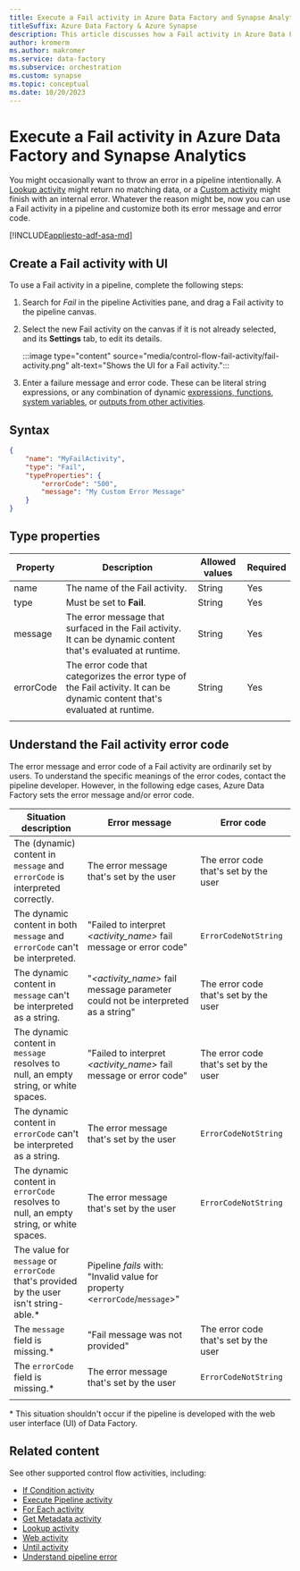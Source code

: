 ```yaml
---
title: Execute a Fail activity in Azure Data Factory and Synapse Analytics
titleSuffix: Azure Data Factory & Azure Synapse
description: This article discusses how a Fail activity in Azure Data Factory and Synapse Analytics intentionally throws an error in a pipeline.
author: kromerm
ms.author: makromer
ms.service: data-factory
ms.subservice: orchestration
ms.custom: synapse
ms.topic: conceptual
ms.date: 10/20/2023
---
```


# Execute a Fail activity in Azure Data Factory and Synapse Analytics

You might occasionally want to throw an error in a pipeline intentionally. A [Lookup activity](control-flow-lookup-activity.md) might return no matching data, or a [Custom activity](transform-data-using-dotnet-custom-activity.md) might finish with an internal error. Whatever the reason might be, now you can use a Fail activity in a pipeline and customize both its error message and error code.

[!INCLUDE[appliesto-adf-asa-md](includes/appliesto-adf-asa-md.md)]

## Create a Fail activity with UI

To use a Fail activity in a pipeline, complete the following steps:

1. Search for _Fail_ in the pipeline Activities pane, and drag a Fail activity to the pipeline canvas.
1. Select the new Fail activity on the canvas if it is not already selected, and its  **Settings** tab, to edit its details.

   :::image type="content" source="media/control-flow-fail-activity/fail-activity.png" alt-text="Shows the UI for a Fail activity.":::

1. Enter a failure message and error code. These can be literal string expressions, or any combination of dynamic [expressions, functions](control-flow-expression-language-functions.md), [system variables](control-flow-system-variables.md), or [outputs from other activities](how-to-expression-language-functions.md#examples-of-using-parameters-in-expressions).

## Syntax

```json
{
    "name": "MyFailActivity",
    "type": "Fail",
    "typeProperties": {
        "errorCode": "500",
        "message": "My Custom Error Message"
    }
}

```

## Type properties

| Property | Description | Allowed values | Required |
| --- | --- | --- | --- |
| name | The name of the Fail activity. | String | Yes |
| type | Must be set to **Fail**. | String | Yes |
| message | The error message that surfaced in the Fail activity. It can be dynamic content that's evaluated at runtime. | String | Yes |
| errorCode | The error code that categorizes the error type of the Fail activity. It can be dynamic content that's evaluated at runtime. | String | Yes |
| | |

## Understand the Fail activity error code

The error message and error code of a Fail activity are ordinarily set by users. To understand the specific meanings of the error codes, contact the pipeline developer. However, in the following edge cases, Azure Data Factory sets the error message and/or error code.

| Situation description | Error message | Error code |
| --- | --- | --- |
The (dynamic) content in `message` and `errorCode` is interpreted correctly. | The error message that's set by the user | The error code that's set by the user |
The dynamic content in both `message` and `errorCode` can't be interpreted. | "Failed to interpret _<activity_name>_ fail message or error code" | `ErrorCodeNotString` |
| The dynamic content in `message` can't be interpreted as a string. | "_<activity_name>_ fail message parameter could not be interpreted as a string" | The error code that's set by the user |
| The dynamic content in `message` resolves to null, an empty string, or white spaces. | "Failed to interpret _<activity_name>_ fail message or error code" | The error code that's set by the user |
| The dynamic content in `errorCode` can't be interpreted as a string. | The error message that's set by the user | `ErrorCodeNotString` |
| The dynamic content in `errorCode` resolves to null, an empty string, or white spaces. | The error message that's set by the user | `ErrorCodeNotString` |
| The value for `message` or `errorCode` that's provided by the user isn't string-able.* | Pipeline _fails_ with: "Invalid value for property <`errorCode`/`message`>" | |
| The `message` field is missing.* | "Fail message was not provided" | The error code that's set by the user |
| The `errorCode` field is missing.* | The error message that's set by the user | `ErrorCodeNotString` |
| | |

\* This situation shouldn't occur if the pipeline is developed with the web user interface (UI) of Data Factory.

## Related content

See other supported control flow activities, including:

- [If Condition activity](control-flow-if-condition-activity.md)
- [Execute Pipeline activity](control-flow-execute-pipeline-activity.md)
- [For Each activity](control-flow-for-each-activity.md)
- [Get Metadata activity](control-flow-get-metadata-activity.md)
- [Lookup activity](control-flow-lookup-activity.md)
- [Web activity](control-flow-web-activity.md)
- [Until activity](control-flow-until-activity.md)
- [Understand pipeline error](tutorial-pipeline-failure-error-handling.md)
